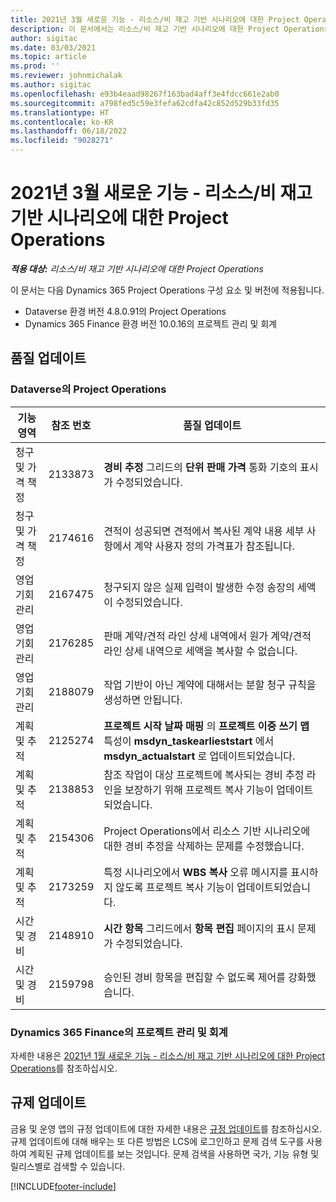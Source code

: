 ```yaml
---
title: 2021년 3월 새로운 기능 - 리소스/비 재고 기반 시나리오에 대한 Project Operations
description: 이 문서에서는 리소스/비 재고 기반 시나리오에 대한 Project Operations의 2021년 3월 릴리스에서 사용할 수 있는 품질 업데이트에 대한 정보를 제공합니다.
author: sigitac
ms.date: 03/03/2021
ms.topic: article
ms.prod: ''
ms.reviewer: johnmichalak
ms.author: sigitac
ms.openlocfilehash: e93b4eaad98267f163bad4aff3e4fdcc661e2ab0
ms.sourcegitcommit: a798fed5c59e3fefa62cdfa42c852d529b33fd35
ms.translationtype: HT
ms.contentlocale: ko-KR
ms.lasthandoff: 06/18/2022
ms.locfileid: "9028271"
---
```

# <a name="whats-new-march-2021---project-operations-for-resourcenon-stocked-based-scenarios"></a>2021년 3월 새로운 기능 - 리소스/비 재고 기반 시나리오에 대한 Project Operations

_**적용 대상:** 리소스/비 재고 기반 시나리오에 대한 Project Operations_

이 문서는 다음 Dynamics 365 Project Operations 구성 요소 및 버전에 적용됩니다.

- Dataverse 환경 버전 4.8.0.91의 Project Operations 
- Dynamics 365 Finance 환경 버전 10.0.16의 프로젝트 관리 및 회계 

## <a name="quality-updates"></a>품질 업데이트

### <a name="project-operations-on-dataverse"></a>Dataverse의 Project Operations


| **기능 영역** | **참조 번호** | **품질 업데이트** |
| --- | --- | --- |
| 청구 및 가격 책정 | 2133873 | **경비 추정** 그리드의 **단위 판매 가격** 통화 기호의 표시가 수정되었습니다. |
| 청구 및 가격 책정 | 2174616 | 견적이 성공되면 견적에서 복사된 계약 내용 세부 사항에서 계약 사용자 정의 가격표가 참조됩니다. |
| 영업 기회 관리 | 2167475 | 청구되지 않은 실제 입력이 발생한 수정 송장의 세액이 수정되었습니다. |
| 영업 기회 관리 | 2176285 | 판매 계약/견적 라인 상세 내역에서 원가 계약/견적 라인 상세 내역으로 세액을 복사할 수 없습니다. |
| 영업 기회 관리 | 2188079 | 작업 기반이 아닌 계약에 대해서는 분할 청구 규칙을 생성하면 안됩니다. |
| 계획 및 추적 | 2125274 | **프로젝트 시작 날짜 매핑** 의 **프로젝트 이중 쓰기 맵** 특성이 **msdyn\_taskearlieststart** 에서 **msdyn\_actualstart** 로 업데이트되었습니다. |
| 계획 및 추적 | 2138853 | 참조 작업이 대상 프로젝트에 복사되는 경비 추정 라인을 보장하기 위해 프로젝트 복사 기능이 업데이트되었습니다. |
| 계획 및 추적 | 2154306 | Project Operations에서 리소스 기반 시나리오에 대한 경비 추정을 삭제하는 문제를 수정했습니다. |
| 계획 및 추적 | 2173259 | 특정 시나리오에서 **WBS 복사** 오류 메시지를 표시하지 않도록 프로젝트 복사 기능이 업데이트되었습니다. |
| 시간 및 경비 | 2148910 | **시간 항목** 그리드에서 **항목 편집** 페이지의 표시 문제가 수정되었습니다. |
| 시간 및 경비 | 2159798 | 승인된 경비 항목을 편집할 수 없도록 제어를 강화했습니다. |

### <a name="project-management-and-accounting-on-dynamics-365-finance"></a>Dynamics 365 Finance의 프로젝트 관리 및 회계

자세한 내용은 [2021년 1월 새로운 기능 - 리소스/비 재고 기반 시나리오에 대한 Project Operations](whats-new-jan-2021-resource-based.md)를 참조하십시오.

## <a name="regulatory-updates"></a>규제 업데이트

금융 및 운영 앱의 규정 업데이트에 대한 자세한 내용은 [규정 업데이트](/dynamics365/finance/localizations/regulatory-updates)를 참조하십시오. 규제 업데이트에 대해 배우는 또 다른 방법은 LCS에 로그인하고 문제 검색 도구를 사용하여 계획된 규제 업데이트를 보는 것입니다. 문제 검색을 사용하면 국가, 기능 유형 및 릴리스별로 검색할 수 있습니다.


[!INCLUDE[footer-include](../includes/footer-banner.md)]